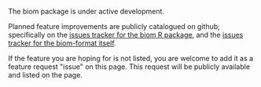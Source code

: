 <link href="http://joey711.github.com/phyloseq/markdown.css" rel="stylesheet"></link>

The biom package is under active development. 

Planned feature improvements are publicly catalogued on github; specifically on the [issues tracker for the biom R package](https://github.com/joey711/biom/issues), and the [issues tracker for the biom-format itself](https://github.com/biom-format/biom-format/issues).

If the feature you are hoping for is not listed, you are welcome to add it as a feature request "issue" on this page. This request will be publicly available and listed on the page.


